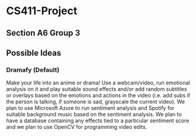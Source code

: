 # CS411-Project
## Section A6 Group 3

## Possible Ideas

### Dramafy (Default)
Make your life into an anime or drama! Use a webcam/video, run emotional analysis on it and play suitable sound effects and/or add random subtitles or overlays based on the emotions and actions in the video (i.e. add subs if the person is talking, if someone is sad, grayscale the current video). We plan to use Microsoft Azure to run sentiment analysis and Spotify for suitable background music based on the sentiment analysis. We plan to have a database containing any effects tied to a particular sentiment score and we plan to use OpenCV for programming video edits.
